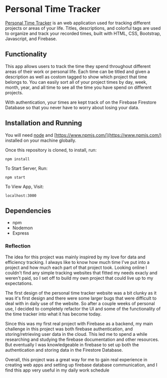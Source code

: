# Personal Time Tracker

[Personal Time Tracker](https://personaltimetracker.netlify.app/) is an web application used for tracking different projects or areas of your life. Titles, descriptions, and colorful tags are used to organize and track your recorded times, built with HTML, CSS, Bootstrap, Javascript, and Firebase.

## Functionality

This app allows users to track the time they spend throughout different areas of their work or personal life. Each time can be titled and given a description as well as costom tagged to show which project that time belongs to. You can easily sort all of your project times by day, week, month, year, and all time to see all the time you have spend on different projects.

With authentication, your times are kept track of on the Firebase Firestore Database so that you never have to worry about losing your data.

## Installation and Running

You will need [node](https://nodejs.org/en/) and [https://www.npmjs.com/](https://www.npmjs.com/) installed on your machine globally.

Once this repository is cloned, to install, run:

`npm install`

To Start Server, Run:

`npm start`

To View App, Visit:

`localhost:3000`

## Dependencies

- npm
- Nodemon
- Express

### Reflection

The idea for this project was mainly inspired by my love for data and efficiency tracking. I always like to know how much time I've put into a project and how much each part of that project took. Looking online I couldn't find any simple tracking websites that fitted my needs exacly and weren't paid, so I set off to build my own project that could live up to my expectations.

The first design of the personal time tracker website was a bit clunky as it was it's first design and there were some larger bugs that were difficult to deal with in daily use of the website. So after a couple weeks of personal use, I decided to completely refactor the UI and some of the functionality of the time tracker into what it has become today.

Since this was my first real project with Firebase as a backend, my main challenge in this project was both firebase authentication, and storing/retrieving user data in the cloud. This led me to spend a while researching and studying the firebase documentation and other resources. But eventually I was knowledgeable in firebase to set up both the authentication and storing data in the Firestore Database.

Overall, this project was a great way for me to gain real experience in creating web apps and setting up firebase database communication, and I find this app very useful in my daily work schedule
